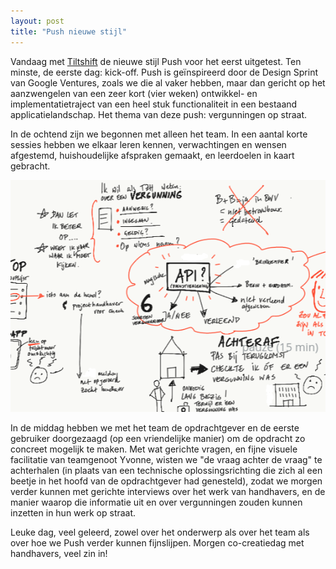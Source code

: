 ```yaml
---
layout: post
title: "Push nieuwe stijl"
---
```

Vandaag met <a href="https://www.tiltshift.nl">Tiltshift</a> de nieuwe stijl Push voor het eerst uitgetest. Ten minste, de eerste dag: kick-off. Push is geïnspireerd door de Design Sprint van Google Ventures, zoals we die al vaker hebben, maar dan gericht op het aanzwengelen van een zeer kort (vier weken) ontwikkel- en implementatietraject van een heel stuk functionaliteit in een bestaand applicatielandschap. Het thema van deze push: vergunningen op straat.

In de ochtend zijn we begonnen met alleen het team. In een aantal korte sessies hebben we elkaar leren kennen, verwachtingen en wensen afgestemd, huishoudelijke afspraken gemaakt, en leerdoelen in kaart gebracht.

![Push kick-off](/img/push-kick-off.png)

In de middag hebben we met het team de opdrachtgever en de eerste gebruiker doorgezaagd (op een vriendelijke manier) om de opdracht zo concreet mogelijk te maken. Met wat gerichte vragen, en fijne visuele facilitatie van teamgenoot Yvonne, wisten we "de vraag achter de vraag" te achterhalen (in plaats van een technische oplossingsrichting die zich al een beetje in het hoofd van de opdrachtgever had genesteld), zodat we morgen verder kunnen met gerichte interviews over het werk van handhavers, en de manier waarop die informatie uit en over vergunningen zouden kunnen inzetten in hun werk op straat.

Leuke dag, veel geleerd, zowel over het onderwerp als over het team als over hoe we Push verder kunnen fijnslijpen. Morgen co-creatiedag met handhavers, veel zin in!